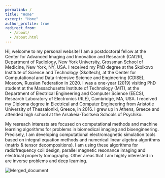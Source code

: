 ```yaml
---
permalink: /
title: "Home"
excerpt: "Home"
author_profile: true
redirect_from: 
  - /about/
  - /about.html
---
```


Hi, welcome to my personal website! I am a postdoctoral fellow at the Center for Advanced Imaging and Innovation and Research (CAI2R), Department of Radiology, New York University, Grossman School of Medicine, New York, NY, USA. I received my PhD degree at the Skolkovo Institute of Science and Technology (Skoltech), at the Center for Computational and Data-Intensive Science and Engineering (CDISE), Moscow, Russian Federation in 2020. I was a one-year (2019) visiting PhD student at the Massachusetts Institute of Technology (MIT), at the Department of Electrical Engineering and Computer Science (EECS), Research Laboratory of Electronics (RLE), Cambridge, MA, USA. I received my Diploma degree in Electrical and Computer Engineering from Aristotle University of Thessaloniki, Greece, in 2016. I grew up in Athens, Greece and attended high school at the Arsakeia-Tositseia Schools of Psychiko.

My resreach interests are focused on computational methods and machine learning algorithms for problems in biomedical imaging and bioengineering. Precisely, I am developing computational electromagnetic simulation tools based on integral equation methods and numerical linear algebra algorithms (matrix & tensor decompositions). I am using these algorithms for radiofrequency coil design, parallel magnetic resonance imaging and electrical property tomography. Other areas that I am highly interested in are inverse problems and deep learning.



![Merged_document](https://user-images.githubusercontent.com/24252683/163002410-72db1d25-d53c-4134-9743-3cc61f4d8d00.png)

